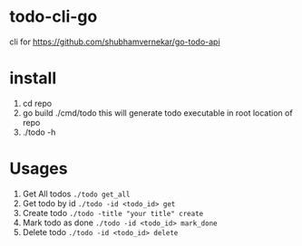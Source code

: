 # todo-cli-go
cli for https://github.com/shubhamvernekar/go-todo-api

# install
1. cd repo
2. go build ./cmd/todo
    this will generate todo executable in root location of repo
3. ./todo -h

# Usages
1. Get All todos
    ```./todo get_all```
2. Get todo by id
    ```./todo -id <todo_id> get```
3. Create todo
    ```./todo -title "your title" create```
4. Mark todo as done
    ```./todo -id <todo_id> mark_done```
5. Delete todo
    ```./todo -id <todo_id> delete```

